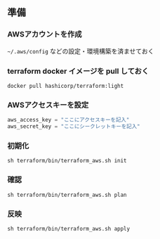 
## 準備

### AWSアカウントを作成

`~/.aws/config` などの設定・環境構築を済ませておく

### terraform docker イメージを pull しておく

```
docker pull hashicorp/terraform:light
```

### AWSアクセスキーを設定

```terraform/aws/terraform.tfvars
aws_access_key = "ここにアクセスキーを記入"
aws_secret_key = "ここにシークレットキーを記入"
```

### 初期化

```
sh terraform/bin/terraform_aws.sh init
```

### 確認

```
sh terraform/bin/terraform_aws.sh plan
```

### 反映

```
sh terraform/bin/terraform_aws.sh apply
```
